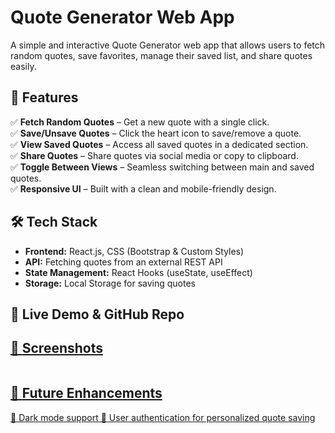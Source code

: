 # **Quote Generator Web App**

A simple and interactive Quote Generator web app that allows users to fetch random quotes, save favorites, manage their saved list, and share quotes easily.

## 🌟 **Features**

✅ **Fetch Random Quotes** – Get a new quote with a single click.  
✅ **Save/Unsave Quotes** – Click the heart icon to save/remove a quote.  
✅ **View Saved Quotes** – Access all saved quotes in a dedicated section.  
✅ **Share Quotes** – Share quotes via social media or copy to clipboard.  
✅ **Toggle Between Views** – Seamless switching between main and saved quotes.  
✅ **Responsive UI** – Built with a clean and mobile-friendly design.

## 🛠 **Tech Stack**

- **Frontend:** React.js, CSS (Bootstrap & Custom Styles)
- **API:** Fetching quotes from an external REST API
- **State Management:** React Hooks (useState, useEffect)
- **Storage:** Local Storage for saving quotes

## 🔗 **Live Demo & GitHub Repo**

<a href="https://daily-quotes-j8qw.vercel.app/"/>

## 📸 **Screenshots**

<img href="./assets/ssOfHome.png">

## 📌 **Future Enhancements**

🔹 Dark mode support
🔹 User authentication for personalized quote saving
